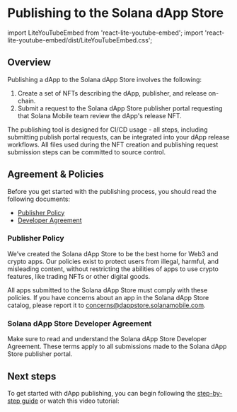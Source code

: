 # Publishing to the Solana dApp Store

import LiteYouTubeEmbed from 'react-lite-youtube-embed';
import 'react-lite-youtube-embed/dist/LiteYouTubeEmbed.css';

## Overview

Publishing a dApp to the Solana dApp Store involves the following:

1. Create a set of NFTs describing the dApp, publisher, and release on-chain.
2. Submit a request to the Solana dApp Store publisher portal requesting that Solana Mobile team review the dApp's release NFT.

The publishing tool is designed for CI/CD usage - all steps, including submitting publish portal requests, can be integrated into your dApp release workflows. All files used during the NFT creation and publishing request submission steps can be committed to source control.

## Agreement & Policies

Before you get started with the publishing process, you should read the following documents:

- [Publisher Policy](policy)
- [Developer Agreement](agreement)

### Publisher Policy

We’ve created the Solana dApp Store to be the best home for Web3 and crypto apps. Our policies exist to protect users from illegal, harmful, and misleading content, without restricting the abilities of apps to use crypto features, like trading NFTs or other digital goods.

All apps submitted to the Solana dApp Store must comply with these policies. If you have concerns about an app in the Solana dApp Store catalog, please report it to concerns@dappstore.solanamobile.com.

### Solana dApp Store Developer Agreement

Make sure to read and understand the Solana dApp Store Developer Agreement. These terms apply to all submissions made to the Solana dApp Store publisher portal.

## Next steps

To get started with dApp publishing, you can begin following the [step-by-step guide](/dapp-publishing/setup) or watch this video tutorial:

<div className="video-container">
<LiteYouTubeEmbed
    id="IgeE1mg1aYk"
    params="autoplay=1&autohide=1&showinfo=0&rel=0"
    title="How to submit an app to the Solana dApp Store"
    poster="hqdefault"
    webp
/>
</div>
